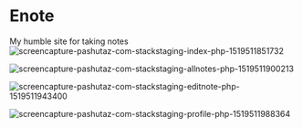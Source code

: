 # Enote
My humble site for taking notes
![screencapture-pashutaz-com-stackstaging-index-php-1519511851732](https://user-images.githubusercontent.com/11718757/36635819-dda9da78-19cc-11e8-9826-b803a4d25fa2.png)

![screencapture-pashutaz-com-stackstaging-allnotes-php-1519511900213](https://user-images.githubusercontent.com/11718757/36635818-db84a8ae-19cc-11e8-850b-a218ad3c389d.png)

![screencapture-pashutaz-com-stackstaging-editnote-php-1519511943400](https://user-images.githubusercontent.com/11718757/36635817-d90aa8a8-19cc-11e8-9a2e-c8bc2fb2dc2b.png)

![screencapture-pashutaz-com-stackstaging-profile-php-1519511988364](https://user-images.githubusercontent.com/11718757/36635816-d3c05e56-19cc-11e8-8f26-18e0c3b3523c.png)
